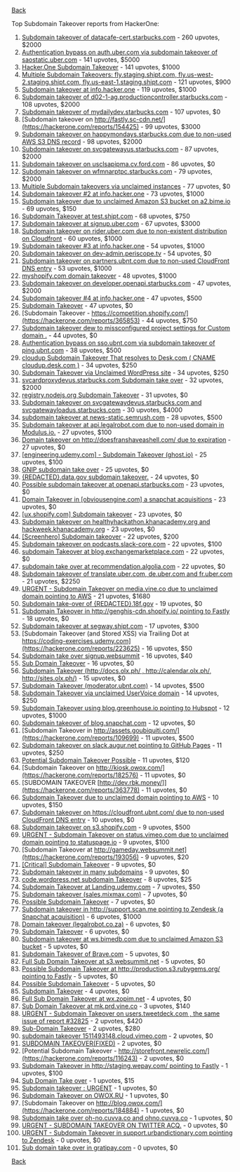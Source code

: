 [Back](../README.md)

Top Subdomain Takeover reports from HackerOne:

1. [Subdomain takeover of datacafe-cert.starbucks.com](https://hackerone.com/reports/665398) - 260 upvotes, $2000
2. [Authentication bypass on auth.uber.com via subdomain takeover of saostatic.uber.com](https://hackerone.com/reports/219205) - 141 upvotes, $5000
3. [Hacker.One Subdomain Takeover](https://hackerone.com/reports/159156) - 141 upvotes, $1000
4. [Multiple Subdomain Takeovers: fly.staging.shipt.com, fly.us-west-2.staging.shipt.com, fly.us-east-1.staging.shipt.com](https://hackerone.com/reports/576857) - 121 upvotes, $900
5. [Subdomain takeover at info.hacker.one](https://hackerone.com/reports/202767) - 119 upvotes, $1000
6. [Subdomain takeover of d02-1-ag.productioncontroller.starbucks.com](https://hackerone.com/reports/661751) - 108 upvotes, $2000
7. [Subdomain takeover of mydailydev.starbucks.com](https://hackerone.com/reports/570651) - 107 upvotes, $0
8. [Subdomain takeover on http://fastly.sc-cdn.net/](https://hackerone.com/reports/154425) - 99 upvotes, $3000
9. [Subdomain takeover on happymondays.starbucks.com due to non-used AWS S3 DNS record](https://hackerone.com/reports/186766) - 98 upvotes, $2000
10. [Subdomain takeover on svcgatewayus.starbucks.com](https://hackerone.com/reports/325336) - 87 upvotes, $2000
11. [Subdomain takeover on usclsapipma.cv.ford.com](https://hackerone.com/reports/484420) - 86 upvotes, $0
12. [Subdomain takeover on wfmnarptpc.starbucks.com](https://hackerone.com/reports/388622) - 79 upvotes, $2000
13. [Multiple Subdomain takeovers via unclaimed instances](https://hackerone.com/reports/276269) - 77 upvotes, $0
14. [Subdomain takeover #2 at info.hacker.one](https://hackerone.com/reports/209004) - 73 upvotes, $1000
15. [Subdomain takeover due to unclaimed Amazon S3 bucket on a2.bime.io](https://hackerone.com/reports/121461) - 69 upvotes, $150
16. [Subdomain Takeover at test.shipt.com](https://hackerone.com/reports/387760) - 68 upvotes, $750
17. [Subdomain takeover at signup.uber.com](https://hackerone.com/reports/197489) - 67 upvotes, $3000
18. [Subdomain takeover on rider.uber.com due to non-existent distribution on Cloudfront](https://hackerone.com/reports/175070) - 60 upvotes, $1000
19. [Subdomain takeover #3 at info.hacker.one](https://hackerone.com/reports/217358) - 54 upvotes, $1000
20. [Subdomain takeover on dev-admin.periscope.tv](https://hackerone.com/reports/531890) - 54 upvotes, $0
21. [Subdomain takeover on partners.ubnt.com due to non-used CloudFront DNS entry](https://hackerone.com/reports/145224) - 53 upvotes, $1000
22. [myshopify.com domain takeover](https://hackerone.com/reports/320355) - 48 upvotes, $1000
23. [Subdomain takeover on developer.openapi.starbucks.com](https://hackerone.com/reports/275714) - 47 upvotes, $2000
24. [Subdomain takeover #4 at info.hacker.one](https://hackerone.com/reports/220002) - 47 upvotes, $500
25. [Subdomain Takeover](https://hackerone.com/reports/180393) - 47 upvotes, $0
26. [Subdomain Takeover - https://competition.shopify.com/](https://hackerone.com/reports/365853) - 44 upvotes, $750
27. [Subdomain takeover dew to missconfigured project settings for Custom domain .](https://hackerone.com/reports/428651) - 44 upvotes, $0
28. [Authentication bypass on sso.ubnt.com via subdomain takeover of ping.ubnt.com](https://hackerone.com/reports/172137) - 38 upvotes, $500
29. [cloudup Subdomain Takeover That resolves to Desk.com ( CNAME cloudup.desk.com )](https://hackerone.com/reports/201796) - 34 upvotes, $250
30. [Subdomain Takeover via Unclaimed WordPress site](https://hackerone.com/reports/274336) - 34 upvotes, $250
31. [svcardproxydevus.starbucks.com Subdomain take over](https://hackerone.com/reports/380158) - 32 upvotes, $2000
32. [registry.nodejs.org Subdomain Takeover](https://hackerone.com/reports/340580) - 31 upvotes, $0
33. [Subdomain takeover on svcgatewaydevus.starbucks.com and svcgatewayloadus.starbucks.com](https://hackerone.com/reports/383564) - 30 upvotes, $4000
34. [subdomain takeover at news-static.semrush.com](https://hackerone.com/reports/294201) - 28 upvotes, $500
35. [Subdomain takeover at api.legalrobot.com due to non-used domain in Modulus.io.](https://hackerone.com/reports/148770) - 27 upvotes, $100
36. [Domain takeover on http://doesfranshaveashell.com/ due to expiration](https://hackerone.com/reports/692068) - 27 upvotes, $0
37. [[engineering.udemy.com] - Subdomain Takeover (ghost.io)](https://hackerone.com/reports/368119) - 25 upvotes, $100
38. [GNIP subdomain take over](https://hackerone.com/reports/189548) - 25 upvotes, $0
39. [{REDACTED}.data.gov subdomain takeover.](https://hackerone.com/reports/263902) - 24 upvotes, $0
40. [Possible subdomain takeover at openapi.starbucks.com](https://hackerone.com/reports/241503) - 23 upvotes, $0
41. [Domain Takeover in [obviousengine.com] a snapchat acquisitions](https://hackerone.com/reports/392785) - 23 upvotes, $0
42. [[ux.shopify.com] Subdomain takeover](https://hackerone.com/reports/221631) - 23 upvotes, $0
43. [Subdomain takeover on healthyhackathon.khanacademy.org and hackweek.khanacademy.org](https://hackerone.com/reports/474798) - 23 upvotes, $0
44. [[Screenhero] Subdomain takeover](https://hackerone.com/reports/142096) - 22 upvotes, $200
45. [Subdomain takeover on podcasts.slack-core.com](https://hackerone.com/reports/195350) - 22 upvotes, $100
46. [subdomain Takeover at blog.exchangemarketplace.com](https://hackerone.com/reports/416474) - 22 upvotes, $0
47. [subdomain take over at recommendation.algolia.com](https://hackerone.com/reports/673273) - 22 upvotes, $0
48. [Subdomain takeover of translate.uber.com, de.uber.com and fr.uber.com](https://hackerone.com/reports/149679) - 21 upvotes, $2250
49. [URGENT - Subdomain Takeover on media.vine.co due to unclaimed domain pointing to AWS](https://hackerone.com/reports/32825) - 21 upvotes, $1680
50. [Subdomain take-over of {REDACTED}.18f.gov](https://hackerone.com/reports/263542) - 19 upvotes, $0
51. [Subdomain Takeover in http://genghis-cdn.shopify.io/ pointing to Fastly](https://hackerone.com/reports/165309) - 18 upvotes, $0
52. [Subdomain takeover at segway.shipt.com](https://hackerone.com/reports/389783) - 17 upvotes, $300
53. [Subdomain Takeover (and Stored XSS) via Trailing Dot at https://coding-exercises.udemy.com](https://hackerone.com/reports/223625) - 16 upvotes, $50
54. [Subdomain take over signup.websummit](https://hackerone.com/reports/172698) - 16 upvotes, $40
55. [Sub Domain Takeover](https://hackerone.com/reports/221133) - 16 upvotes, $0
56. [Subdomain Takeover (http://docs.olx.ph/ , http://calendar.olx.ph/, http://sites.olx.ph/)](https://hackerone.com/reports/206516) - 15 upvotes, $0
57. [Subdomain Takeover (moderator.ubnt.com)](https://hackerone.com/reports/181665) - 14 upvotes, $500
58. [Subdomain Takeover via unclaimed UserVoice domain](https://hackerone.com/reports/269109) - 14 upvotes, $250
59. [Subdomain Takeover using blog.greenhouse.io pointing to Hubspot](https://hackerone.com/reports/38007) - 12 upvotes, $1000
60. [Subdomain takeover of blog.snapchat.com](https://hackerone.com/reports/171942) - 12 upvotes, $0
61. [Subdomain Takeover in http://assets.goubiquiti.com/](https://hackerone.com/reports/109699) - 11 upvotes, $500
62. [Subdomain takeover on slack.augur.net pointing to GitHub Pages](https://hackerone.com/reports/382995) - 11 upvotes, $250
63. [Potential Subdomain Takeover Possible](https://hackerone.com/reports/166826) - 11 upvotes, $120
64. [Subdomain Takeover on http://kiosk.owox.com/](https://hackerone.com/reports/182576) - 11 upvotes, $0
65. [SUBDOMAIN TAKEOVER [http://dev.rbk.money/]](https://hackerone.com/reports/363778) - 11 upvotes, $0
66. [Subdomain Takeover due to unclaimed domain pointing to AWS](https://hackerone.com/reports/317005) - 10 upvotes, $150
67. [Subdomain takeover on https://cloudfront.ubnt.com/ due to non-used CloudFront DNS entry](https://hackerone.com/reports/210188) - 10 upvotes, $0
68. [Subdomain takeover on s3.shopify.com](https://hackerone.com/reports/207576) - 9 upvotes, $500
69. [URGENT - Subdomain Takeover on status.vimeo.com due to unclaimed domain pointing to statuspage.io](https://hackerone.com/reports/49663) - 9 upvotes, $100
70. [Subdomain Takeover at http://gameday.websummit.net](https://hackerone.com/reports/193056) - 9 upvotes, $20
71. [[Critical] Subdomain Takeover](https://hackerone.com/reports/163790) - 9 upvotes, $0
72. [Subdomain takeover in many subdomains](https://hackerone.com/reports/205949) - 9 upvotes, $0
73. [code.wordpress.net subdomain Takeover](https://hackerone.com/reports/295330) - 8 upvotes, $25
74. [Subdomain Takeover at Landing.udemy.com](https://hackerone.com/reports/208719) - 7 upvotes, $50
75. [Subdomain takeover (sales.mixmax.com)](https://hackerone.com/reports/233408) - 7 upvotes, $0
76. [Possible Subdomain Takeover](https://hackerone.com/reports/399165) - 7 upvotes, $0
77. [Subdomain takeover in http://support.scan.me pointing to Zendesk (a Snapchat acquisition)](https://hackerone.com/reports/114134) - 6 upvotes, $1000
78. [Domain takeover (legalrobot.co.za)](https://hackerone.com/reports/230525) - 6 upvotes, $0
79. [Subdomain Takeover](https://hackerone.com/reports/289051) - 6 upvotes, $0
80. [Subdomain takeover at ws.bimedb.com due to unclaimed Amazon S3 bucket](https://hackerone.com/reports/161428) - 5 upvotes, $0
81. [Subdomain Takeover of Brave.com](https://hackerone.com/reports/175397) - 5 upvotes, $0
82. [Full Sub Domain Takeover at s3.websummit.net](https://hackerone.com/reports/173412) - 5 upvotes, $0
83. [Possible Subdomain Takeover at http://production.s3.rubygems.org/ pointing to Fastly](https://hackerone.com/reports/178409) - 5 upvotes, $0
84. [Possible Subdomain Takeover](https://hackerone.com/reports/233402) - 5 upvotes, $0
85. [Subdomain Takeover](https://hackerone.com/reports/113869) - 4 upvotes, $0
86. [Full Sub Domain Takeover at wx.zopim.net](https://hackerone.com/reports/174395) - 4 upvotes, $0
87. [Sub Domain Takeover at mk.prd.vine.co](https://hackerone.com/reports/191323) - 3 upvotes, $140
88. [URGENT - Subdomain Takeover on users.tweetdeck.com , the same issue of report #32825](https://hackerone.com/reports/42236) - 2 upvotes, $420
89. [Sub-Domain Takeover](https://hackerone.com/reports/119220) - 2 upvotes, $280
90. [subdomain takeover 1511493148.cloud.vimeo.com](https://hackerone.com/reports/46954) - 2 upvotes, $0
91. [SUBDOMAIN TAKEOVER(FIXED)](https://hackerone.com/reports/115628) - 2 upvotes, $0
92. [Potential Subdomain Takeover - http://storefront.newrelic.com/](https://hackerone.com/reports/116243) - 2 upvotes, $0
93. [Subdomain Takeover in http://staging.wepay.com/ pointing to Fastly](https://hackerone.com/reports/93106) - 1 upvotes, $100
94. [Sub Domain Take over](https://hackerone.com/reports/111078) - 1 upvotes, $15
95. [Subdomain takeover : URGENT](https://hackerone.com/reports/118514) - 1 upvotes, $0
96. [Subdomain Takeover on OWOX.RU](https://hackerone.com/reports/186393) - 1 upvotes, $0
97. [Subdomain Takeover on http://blog.owox.com/](https://hackerone.com/reports/184884) - 1 upvotes, $0
98. [Subdomain take over oh-no.cuvva.co and ohno.cuvva.co](https://hackerone.com/reports/232185) - 1 upvotes, $0
99. [URGENT - SUBDOMAIN TAKEOVER ON TWITTER ACQ.](https://hackerone.com/reports/44578) - 0 upvotes, $0
100. [URGENT - Subdomain Takeover in support.urbandictionary.com pointing to Zendesk](https://hackerone.com/reports/103432) - 0 upvotes, $0
101. [Sub domain take over in gratipay.com](https://hackerone.com/reports/257331) - 0 upvotes, $0


[Back](../README.md)
